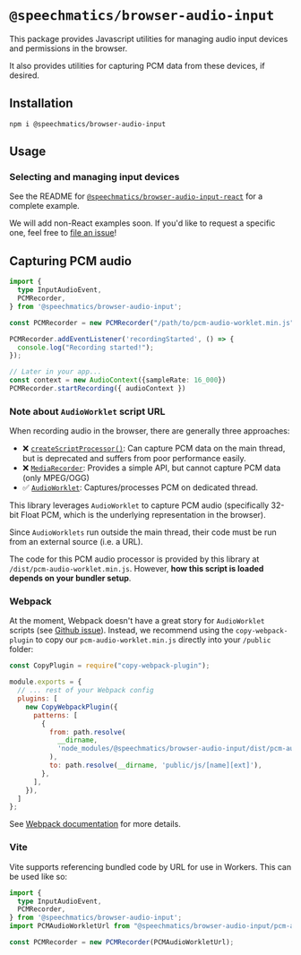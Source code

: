 # `@speechmatics/browser-audio-input`

This package provides Javascript utilities for managing audio input devices and permissions in the browser.

It also provides utilities for capturing PCM data from these devices, if desired.

## Installation

```
npm i @speechmatics/browser-audio-input
```

## Usage

### Selecting and managing input devices

See the README for [`@speechmatics/browser-audio-input-react`](https://www.npmjs.com/package/@speechmatics/browser-audio-input-react) for a complete example.

We will add non-React examples soon. If you'd like to request a specific one, feel free to [file an issue](https://github.com/speechmatics/speechmatics-js-sdk/issues)!

## Capturing PCM audio

```typescript
import {
  type InputAudioEvent,
  PCMRecorder,
} from '@speechmatics/browser-audio-input';

const PCMRecorder = new PCMRecorder("/path/to/pcm-audio-worklet.min.js"); // <- (see note below about this)

PCMRecorder.addEventListener('recordingStarted', () => {
  console.log("Recording started!");
});

// Later in your app...
const context = new AudioContext({sampleRate: 16_000})
PCMRecorder.startRecording({ audioContext })

```

### Note about `AudioWorklet` script URL

When recording audio in the browser, there are generally three approaches:

- ❌ [`createScriptProcessor()`](https://developer.mozilla.org/en-US/docs/Web/API/BaseAudioContext/createScriptProcessor): Can capture PCM data on the main thread, but is deprecated and suffers from poor performance easily.
- ❌ [`MediaRecorder`](https://developer.mozilla.org/en-US/docs/Web/API/MediaRecorder): Provides a simple API, but cannot capture PCM data (only MPEG/OGG)
- ✅ [`AudioWorklet`](https://developer.mozilla.org/en-US/docs/Web/API/AudioWorklet): Captures/processes PCM on dedicated thread.

This library leverages `AudioWorklet` to capture PCM audio (specifically 32-bit Float PCM, which is the underlying representation in the browser).

Since `AudioWorklets` run outside the main thread, their code must be run from an external source (i.e. a URL).

The code for this PCM audio processor is provided by this library at `/dist/pcm-audio-worklet.min.js`. However, **how this script is loaded depends on your bundler setup**.

### Webpack

At the moment, Webpack doesn't have a great story for `AudioWorklet` scripts (see [Github issue](https://github.com/webpack/webpack/issues/11543)). Instead, we recommend using the `copy-webpack-plugin` to copy our `pcm-audio-worklet.min.js` directly into your `/public` folder:

```javascript
const CopyPlugin = require("copy-webpack-plugin");

module.exports = {
  // ... rest of your Webpack config
  plugins: [
    new CopyWebpackPlugin({
      patterns: [
        {
          from: path.resolve(
            __dirname,
            'node_modules/@speechmatics/browser-audio-input/dist/pcm-audio-worklet.min.js',
          ),
          to: path.resolve(__dirname, 'public/js/[name][ext]'),
        },
      ],
    }),
  ]
};

```

See [Webpack documentation](https://webpack.js.org/plugins/copy-webpack-plugin) for more details.

### Vite

Vite supports referencing bundled code by URL for use in Workers. This can be used like so:


```typescript
import {
  type InputAudioEvent,
  PCMRecorder,
} from '@speechmatics/browser-audio-input';
import PCMAudioWorkletUrl from "@speechmatics/browser-audio-input/pcm-audio-worklet.min.js?url";

const PCMRecorder = new PCMRecorder(PCMAudioWorkletUrl);
```
